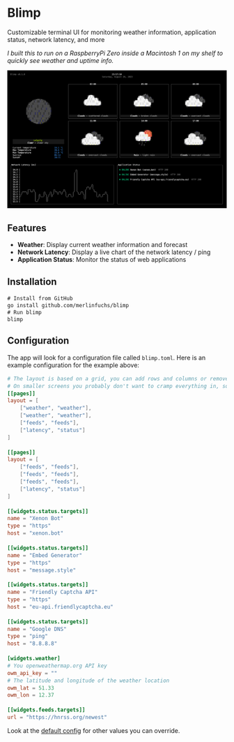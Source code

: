 # Blimp

Customizable terminal UI for monitoring weather information, application status, network latency, and more

_I built this to run on a RaspberryPi Zero inside a Macintosh 1 on my shelf to quickly see weather and uptime info._

![Example](example.png)

## Features

- **Weather**: Display current weather information and forecast
- **Network Latency**: Display a live chart of the network latency / ping
- **Application Status**: Monitor the status of web applications

## Installation

```shell
# Install from GitHub
go install github.com/merlinfuchs/blimp
# Run blimp
blimp
```

## Configuration

The app will look for a configuration file called `blimp.toml`. Here is an example configuration for the example above:

```toml
# The layout is based on a grid, you can add rows and columns or remove some widgets
# On smaller screens you probably don't want to cramp everything in, so remove the widgets that you don't need
[[pages]]
layout = [
    ["weather", "weather"],
    ["weather", "weather"],
    ["feeds", "feeds"],
    ["latency", "status"]
]

[[pages]]
layout = [
    ["feeds", "feeds"],
    ["feeds", "feeds"],
    ["feeds", "feeds"],
    ["latency", "status"]
]

[[widgets.status.targets]]
name = "Xenon Bot"
type = "https"
host = "xenon.bot"

[[widgets.status.targets]]
name = "Embed Generator"
type = "https"
host = "message.style"

[[widgets.status.targets]]
name = "Friendly Captcha API"
type = "https"
host = "eu-api.friendlycaptcha.eu"

[[widgets.status.targets]]
name = "Google DNS"
type = "ping"
host = "8.8.8.8"

[widgets.weather]
# You openweathermap.org API key
owm_api_key = ""
# The latitude and longitude of the weather location
owm_lat = 51.33
owm_lon = 12.37

[[widgets.feeds.targets]]
url = "https://hnrss.org/newest"
```

Look at the [default config](internal/config/default.config.toml) for other values you can override.
